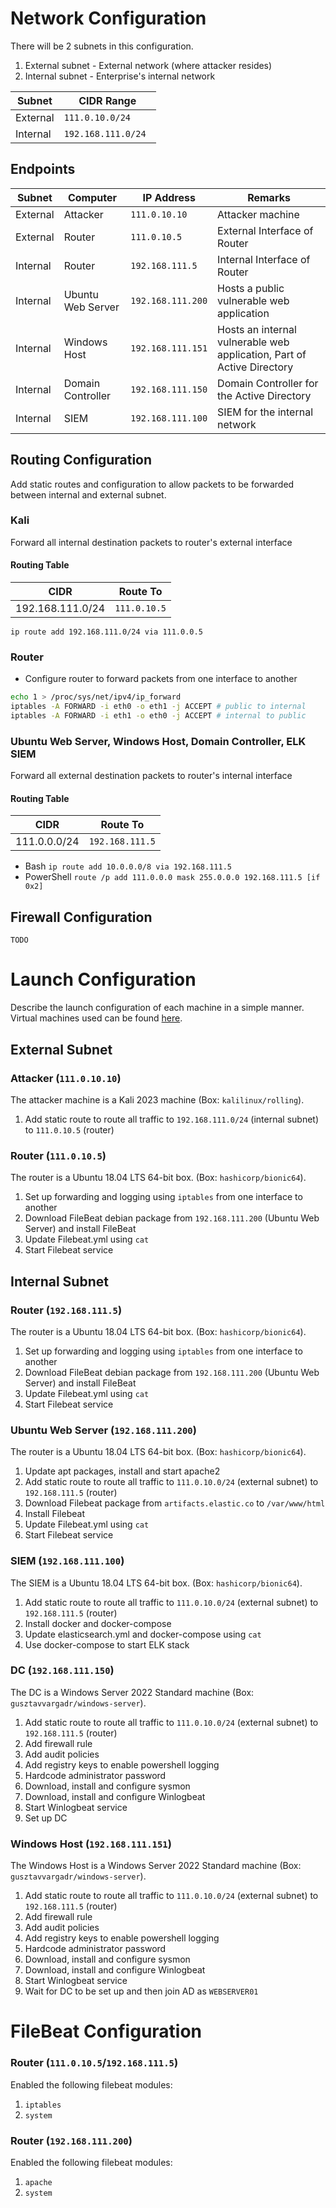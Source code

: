 # Network Configuration
There will be 2 subnets in this configuration.
1. External subnet - External network (where attacker resides)
2. Internal subnet - Enterprise's internal network

| Subnet | CIDR Range |
| ------ | ---------- |
| External | `111.0.10.0/24` |
| Internal | `192.168.111.0/24 `|

## Endpoints 

| Subnet | Computer | IP Address | Remarks |
| ------ | -------- | ---------- | ------- |
| External | Attacker | `111.0.10.10` | Attacker machine |
| External | Router | `111.0.10.5` | External Interface of Router |
| Internal | Router | `192.168.111.5` | Internal Interface of Router |
| Internal | Ubuntu Web Server | `192.168.111.200` | Hosts a public vulnerable web application |
| Internal | Windows Host | `192.168.111.151` | Hosts an internal vulnerable web application, Part of Active Directory |
| Internal | Domain Controller | `192.168.111.150` | Domain Controller for the Active Directory |
| Internal | SIEM | `192.168.111.100` | SIEM for the internal network |

## Routing Configuration
Add static routes and configuration to allow packets to be forwarded between internal and external subnet.

### Kali
Forward all internal destination packets to router's external interface
#### Routing Table
| CIDR | Route To |
| ---- | -------- |
| 192.168.111.0/24 | `111.0.10.5` |
`ip route add 192.168.111.0/24 via 111.0.0.5`

### Router 
* Configure router to forward packets from one interface to another
```bash
echo 1 > /proc/sys/net/ipv4/ip_forward
iptables -A FORWARD -i eth0 -o eth1 -j ACCEPT # public to internal
iptables -A FORWARD -i eth1 -o eth0 -j ACCEPT # internal to public
```

### Ubuntu Web Server, Windows Host, Domain Controller, ELK SIEM
Forward all external destination packets to router's internal interface
#### Routing Table
| CIDR | Route To |
| ---- | -------- |
| 111.0.0.0/24 | `192.168.111.5` |
* Bash `ip route add 10.0.0.0/8 via 192.168.111.5`
* PowerShell `route /p add 111.0.0.0 mask 255.0.0.0 192.168.111.5 [if 0x2]`

## Firewall Configuration 
`TODO`

# Launch Configuration
Describe the launch configuration of each machine in a simple manner. 
Virtual machines used can be found [here](https://app.vagrantup.com/boxes/). 

## External Subnet 
### Attacker (`111.0.10.10`)
The attacker machine is a Kali 2023 machine (Box: `kalilinux/rolling`).
1. Add static route to route all traffic to `192.168.111.0/24` (internal subnet) to `111.0.10.5` (router)

### Router (`111.0.10.5`)
The router is a Ubuntu 18.04 LTS 64-bit box. (Box: `hashicorp/bionic64`).
1. Set up forwarding and logging using `iptables` from one interface to another
2. Download FileBeat debian package from `192.168.111.200` (Ubuntu Web Server) and install FileBeat
3. Update Filebeat.yml using `cat`
4. Start Filebeat service

## Internal Subnet
### Router (`192.168.111.5`)
The router is a Ubuntu 18.04 LTS 64-bit box. (Box: `hashicorp/bionic64`).
1. Set up forwarding and logging using `iptables` from one interface to another
2. Download FileBeat debian package from `192.168.111.200` (Ubuntu Web Server) and install FileBeat
3. Update Filebeat.yml using `cat`
4. Start Filebeat service

### Ubuntu Web Server (`192.168.111.200`)
The router is a Ubuntu 18.04 LTS 64-bit box. (Box: `hashicorp/bionic64`). 
1. Update apt packages, install and start apache2
2. Add static route to route all traffic to `111.0.10.0/24` (external subnet) to `192.168.111.5` (router)
3. Download Filebeat package from `artifacts.elastic.co` to `/var/www/html`
4. Install Filebeat
5. Update Filebeat.yml using `cat`
6. Start Filebeat service

### SIEM (`192.168.111.100`)
The SIEM is a Ubuntu 18.04 LTS 64-bit box. (Box: `hashicorp/bionic64`).
1. Add static route to route all traffic to `111.0.10.0/24` (external subnet) to `192.168.111.5` (router)
2. Install docker and docker-compose
3. Update elasticsearch.yml and docker-compose using `cat`
4. Use docker-compose to start ELK stack

### DC (`192.168.111.150`)
The DC is a Windows Server 2022 Standard machine (Box: `gusztavvargadr/windows-server`).
1. Add static route to route all traffic to `111.0.10.0/24` (external subnet) to `192.168.111.5` (router)
2. Add firewall rule 
3. Add audit policies
4. Add registry keys to enable powershell logging 
5. Hardcode administrator password 
6. Download, install and configure sysmon
7. Download, install and configure Winlogbeat
8. Start Winlogbeat service
9. Set up DC

### Windows Host (`192.168.111.151`)
The Windows Host is a Windows Server 2022 Standard machine (Box: `gusztavvargadr/windows-server`).
1. Add static route to route all traffic to `111.0.10.0/24` (external subnet) to `192.168.111.5` (router)
2. Add firewall rule 
3. Add audit policies
4. Add registry keys to enable powershell logging 
5. Hardcode administrator password 
6. Download, install and configure sysmon
7. Download, install and configure Winlogbeat
8. Start Winlogbeat service
9. Wait for DC to be set up and then join AD as `WEBSERVER01`

# FileBeat Configuration 

### Router (`111.0.10.5`/`192.168.111.5`)
Enabled the following filebeat modules:
1. `iptables`
2. `system`

### Router (`192.168.111.200`)
Enabled the following filebeat modules:
1. `apache`
2. `system`